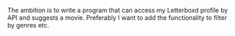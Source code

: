 The ambition is to write a program that can access my Letterboxd profile by API and suggests a movie. Preferably I want to add the functionality to filter by genres etc.
